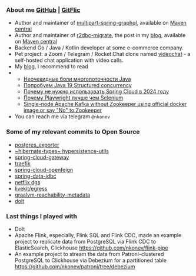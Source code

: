 ### About me [GitHub](https://github.com/nkonev) | [GitFlic](https://gitflic.ru/user/nkonev)

- Author and maintainer of [multipart-spring-graphql](https://github.com/nkonev/multipart-spring-graphql), available on [Maven central](https://repo.maven.apache.org/maven2/name/nkonev/multipart-spring-graphql/)
- Author and maintainer of [r2dbc-migrate](https://github.com/nkonev/r2dbc-migrate), the post in my [blog](https://nkonev.name/post/136), available on [Maven central](https://repo.maven.apache.org/maven2/name/nkonev/r2dbc-migrate/)
- Backend Go / Java / Kotlin developer at some e-commerce company.
- Pet project: a Zoom / Telegram / Rocket.Chat clone named [videochat](https://github.com/nkonev/videochat) - a self-hosted chat application with video calls.
- My [blog](https://nkonev.name), I recommend to read
- - [Неочевидные боли многопоточности Java](https://nkonev.name/post/196)
  - [Попробуем Java 19 Structured concurrency](https://nkonev.name/post/186)
  - [Почему не нужно использовать Spring Cloud в 2024 году](https://nkonev.name/post/332)
  - [Почему Playwright лучше чем Selenium](https://nkonev.name/post/327)
  - [Single-node Apache Kafka without Zookeeper using official docker image or say "No" to Zookeeper](https://nkonev.name/post/338)
- You can reach me via telegram `@nkonev`


### Some of my relevant commits to Open Source

- [postgres_exporter](https://github.com/prometheus-community/postgres_exporter/commits?author=nkonev)
- [~hibernate-types~ hypersistence-utils](https://github.com/vladmihalcea/hypersistence-utils/commits?author=nkonev)
- [spring-cloud-gateway](https://github.com/spring-cloud/spring-cloud-gateway/commits?author=nkonev)
- [traefik](https://github.com/traefik/traefik/commits?author=nkonev)
- [spring-cloud-openfeign](https://github.com/spring-cloud/spring-cloud-openfeign/commits?author=nkonev)
- [spring-data-jdbc](https://github.com/spring-projects/spring-data-relational/commits?author=nkonev)
- [netflix dgs](https://github.com/Netflix/dgs-framework/commits?author=nkonev)
- [livekit/egress](https://github.com/livekit/egress/commits?author=nkonev)
- [graalvm-reachability-metadata](https://github.com/oracle/graalvm-reachability-metadata/commits?author=nkonev)
- [dolt](https://github.com/dolthub/dolt/commits?author=nkonev)


### Last things I played with

- Dolt
- Apache Flink, especially, Flink SQL and Flink CDC, made an example project to replicate data from PostgreSQL via Flink CDC to ElasticSearch, Clickhouse https://github.com/nkonev/flink-pipe
- An example project to stream the data from Patroni-clustered PostgreSQL to Clickhouse via Debezium for a partitioned table https://github.com/nkonev/patroni/tree/debezium
